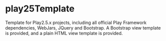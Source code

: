 play25Template
==============

Template for Play2.5.x projects, including all official Play Framework dependencies, WebJars, JQuery and Bootstrap.
A Bootstrap view template is provided, and a plain HTML view template is provided.

